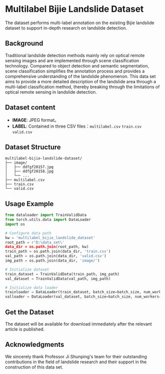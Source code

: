 
# Multilabel Bijie Landslide Dataset

The dataset performs multi-label annotation on the existing Bijie landslide dataset to support in-depth research on landslide detection.

## Background

Traditional landslide detection methods mainly rely on optical remote sensing images and are implemented through scene classification technology. Compared to object detection and semantic segmentation, scene classification simplifies the annotation process and provides a comprehensive understanding of the landslide phenomenon. This data set aims to provide a more detailed description of the landslide area through a multi-label classification method, thereby breaking through the limitations of optical remote sensing in landslide detection.

## Dataset content

- **IMAGE**: JPEG format。
- **LABEL**: Contained in three CSV files：`multilabel.csv` `train.csv` `valid.csv`

## Dataset Structure

```
multilabel-bijie-landslide-dataset/
├── image/
│   ├── ddfgf20157.jpg
│   ├── ddfgf20158.jpg
│   └── ...
├── multilabel.csv
├── train.csv
└── valid.csv
```

## Usage Example

```python
from dataloader import TrainValidData
from torch.utils.data import DataLoader
import os

# Configure data path
kw = 'multilabel_bijie_landslide_dataset'
root_path = r'D:\data_set\'
data_dir = os.path.join(root_path, kw)
train_path = os.path.join(data_dir, 'train.csv')
val_path = os.path.join(data_dir, 'valid.csv')
img_path = os.path.join(data_dir, 'image/')

# Initialize dataset
train_dataset = TrainValidData(train_path, img_path)
val_dataset = TrainValidData(val_path, img_path)

# Initialize data loader
trainloader = DataLoader(train_dataset, batch_size=batch_size, num_workers=0, drop_last=True, shuffle=True)
valloader = DataLoader(val_dataset, batch_size=batch_size, num_workers=0, drop_last=True)
```

## Get the Dataset

The dataset will be available for download immediately after the relevant article is published.

## Acknowledgments

We sincerely thank Professor Ji Shunping's team for their outstanding contributions in the field of landslide research and their support in the construction of this data set.
